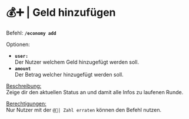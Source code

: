 # 💰➕ | Geld hinzufügen

Befehl: **`/economy add`**

Optionen:
- **`user:`**  
  Der Nutzer welchem Geld hinzugefügt werden soll.
- **`amount`**  
  Der Betrag welcher hinzugefügt werden soll.

<u>Beschreibung:</u>  
 Zeige dir den aktuellen Status an und damit alle Infos zu laufenen Runde.

<u>Berechtigungen:</u>  
Nur Nutzer mit der `@🤔| Zahl erraten` können den Befehl nutzen.